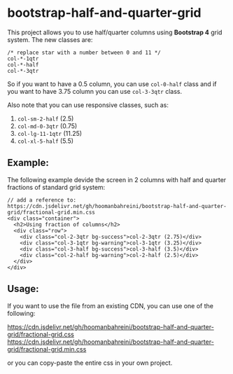 # bootstrap-half-and-quarter-grid
This project allows you to use half/quarter columns using **Bootstrap 4** grid system. The new classes are:

````
/* replace star with a number between 0 and 11 */
col-*-1qtr 
col-*-half
col-*-3qtr
````
So if you want to have a 0.5 column, you can use `col-0-half` class and if you want to have 3.75 column you can use `col-3-3qtr` class. 

Also note that you can use responsive classes, such as:

1. `col-sm-2-half` (2.5)
2. `col-md-0-3qtr` (0.75)
3. `col-lg-11-1qtr` (11.25) 
4. `col-xl-5-half` (5.5)


Example:
--------

The following example devide the screen in 2 columns with half and quarter fractions of standard grid system:

````
// add a reference to: https://cdn.jsdelivr.net/gh/hoomanbahreini/bootstrap-half-and-quarter-grid/fractional-grid.min.css
<div class="container">
  <h2>Using fraction of columns</h2>
  <div class="row">
    <div class="col-2-3qtr bg-success">col-2-3qtr (2.75)</div>
    <div class="col-3-1qtr bg-warning">col-3-1qtr (3.25)</div>
    <div class="col-3-half bg-success">col-3-half (3.5)</div>
    <div class="col-2-half bg-warning">col-2-half (2.5)</div>
  </div>
</div>
````

Usage:
------

If you want to use the file from an existing CDN, you can use one of the following:

https://cdn.jsdelivr.net/gh/hoomanbahreini/bootstrap-half-and-quarter-grid/fractional-grid.css
https://cdn.jsdelivr.net/gh/hoomanbahreini/bootstrap-half-and-quarter-grid/fractional-grid.min.css

or you can copy-paste the entire css in your own project.
